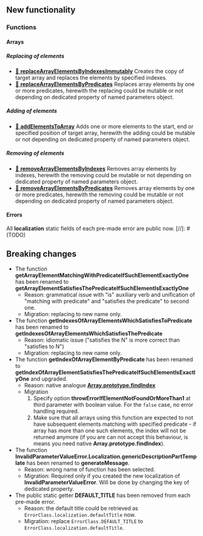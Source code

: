 ## New functionality
### Functions
#### Arrays
##### Replacing of elements

* [📖 **replaceArrayElementsByIndexesImmutably**](https://github.com/TokugawaTakeshi/Yamato-Daiwa-ES-Extensions/tree/master/CoreLibrary/Package/Documentation/Arrays/replaceArrayElementsByIndexesImmutably/replaceArrayElementsByIndexesImmutably.md)
  Creates the copy of target array and replaces the elements by specified indexes.
* [📖 **replaceArrayElementsByPredicates**](https://github.com/TokugawaTakeshi/Yamato-Daiwa-ES-Extensions/tree/master/CoreLibrary/Package/Documentation/Arrays/replaceArrayElementsByPredicates/replaceArrayElementsByPredicates.md)
  Replaces array elements by one or more predicates, herewith the replacing could be mutable or not depending on dedicated property of named parameters object.

##### Adding of elements

* [📖 **addElementsToArray**](https://github.com/TokugawaTakeshi/Yamato-Daiwa-ES-Extensions/tree/master/CoreLibrary/Package/Documentation/Arrays/addElementsToArray/addElementsToArray.md)
  Adds one or more elements to the start, end or specified position of target array, herewith the adding could be mutable or not depending on dedicated property of named parameters object.


##### Removing of elements

* [📖 **removeArrayElementsByIndexes**](https://github.com/TokugawaTakeshi/Yamato-Daiwa-ES-Extensions/tree/master/CoreLibrary/Package/Documentation/Arrays/removeArrayElementsByIndexes/removeArrayElementsByIndexes.md)
  Removes array elements by indexes, herewith the removing could be mutable or not depending on dedicated property of named parameters object.
* [📖 **removeArrayElementsByPredicates**](https://github.com/TokugawaTakeshi/Yamato-Daiwa-ES-Extensions/tree/master/CoreLibrary/Package/Documentation/Arrays/removeArrayElementsByPredicates/removeArrayElementsByPredicates.md)
  Removes array elements by one or more predicates, herewith the removing could be mutable or not depending on dedicated property of named parameters object.


#### Errors

All **localization** static fields of each pre-made error are public now.
[//]: # (TODO)


## Breaking changes

* The function **getArrayElementMatchingWithPredicateIfSuchElementExactlyOne** has been renamed to 
  **getArrayElementSatisfiesThePredicateIfSuchElementIsExactlyOne**
  * Reason: grammatical issue with "is" auxiliary verb and unification of "matching with predicate" and "satisfies the predicate"
    to second one.
  * Migration: replacing to new name only.
* The function **getIndexesOfArrayElementsWhichSatisfiesToPredicate** has been renamed to
  **getIndexesOfArrayElementsWhichSatisfiesThePredicate**
  * Reason: idiomatic issue ("satisfies the N" is more correct than "satisfies to N")
  * Migration: replacing to new name only.
* The function **getIndexOfArrayElementByPredicate** has been renamed to **getIndexOfArrayElementSatisfiesThePredicateIfSuchElementIsExactlyOne**
  and upgraded.
  * Reason: native analogue [**Array.prototype.findIndex**](https://developer.mozilla.org/en-US/docs/Web/JavaScript/Reference/Global_Objects/Array/findIndex)
  * Migration
    1. Specify option **throwErrorIfElementNotFoundOrMoreThan1** at third parameter with boolean value.
       For the `false` case, no error handling required.
    2. Make sure that all arrays using this function are expected to not have subsequent elements matching with
       specified predicate - if array has more than one such elements, the index will not be returned anymore
       (if you are can not accept this behaviour, is means you need native **Array.prototype.findIndex**).
* The function **InvalidParameterValueError.Localization.genericDescriptionPartTemplate** has been renamed to
  **generateMessage**. 
  * Reason: wrong name of function has been selected.  
  * Migration: Required only if you created the new localization of **InvalidParameterValueError**. Will be done by
    changing the key of dedicated property.
* The public static getter **DEFAULT_TITLE** has been removed from each pre-made error.
  * Reason: the default title could be retrieved as `ErrorClass.localization.defaultTitle` now.
  * Migration: replace `ErrorClass.DEFAULT_TITLE` to `ErrorClass.localization.defaultTitle`.
